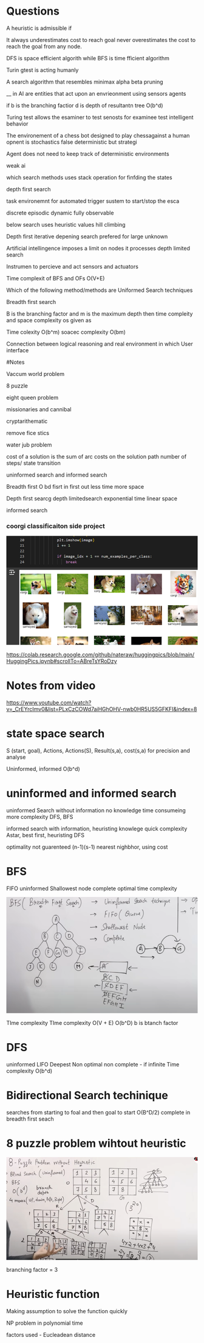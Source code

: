 # Questions

A heuristic is admissible if

It always underestimates cost to reach goal
never overestimates the cost to reach the goal from any node.

DFS is space efficient algorith while BFS is time fficient algorithm

Turin gtest is acting humanly

A search algorithm that resembles minimax
alpha beta pruning

__ in AI are entities that act upon an envrieonment using sensors
agents

if b is the branching factior d is depth of resultantn tree O(b^d)

Turing test allows the esaminer to test senosts for examinee
test intelligent behavior

The environement of a chess bot designed to play chessagainst a human opnent is stochastics
 false
deterministic but strategi 

Agent does not need to keep track of deterministic environments

weak ai

which search methods uses stack operation for finfding the states

 depth first search

task environemnt for automated trigger sustem to start/stop the esca

 discrete episodic dynamic fully observable

below search uses heuristic values
 hill climbing

Depth first iterative depening search prefered for large unknown

Artificial intellingence imposes a limit on nodes it processes
 depth limited search

Instrumen to percieve and act
 sensors and actuators

Time complexit of BFS and OFs
 O(V+E)

Which of the following method/methods are Uniformed Search techniques

 Breadth first search

B is the branching factor and m is the maximum depth then time compleity and space complexity os given as

Time colexity O(b^m) soacec complexity O(bm)

Connection between logical reasoning and real environment in which 
 User interface

#Notes

Vaccum world problem

8 puzzle

eight queen problem

missionaries and cannibal

cryptarithematic

remove fice stics

water jub problem

cost of a solution is the sum of arc costs on the solution path number of steps/ state transition

uninformed search and informed search

Breadth first O bd
fisrt in first out
less time more space

Depth first searcg
depth limitedsearch
exponential time linear space

informed search


### coorgi classificaiton side project

![](2024-09-16-18-21-37.png)

https://colab.research.google.com/github/nateraw/huggingpics/blob/main/HuggingPics.ipynb#scrollTo=ABreTsYRoDzy

# Notes from video

https://www.youtube.com/watch?v=_CrEYrcImv0&list=PLxCzCOWd7aiHGhOHV-nwb0HR5US5GFKFI&index=8

# state space search

S (start, goal), Actions, Actions(S), Result(s,a), cost(s,a)
for precision and analyse

Uninformed, informed
O(b^d)

# uninformed and informed search

uninformed
Search without information
no knowledge
time consumeing 
more complexity
DFS, BFS

informed search
with information, heuristing
knowlege
quick complexity
Astar, best first, heuristing DFS

optimality not guarenteed
(n-1)(s-1) nearest nighbhor, using cost

# BFS

FIFO
uninformed
Shallowest node
complete
optimal
time complexity

![](2024-10-04-04-56-46.png)

TIme complexity
TIme complexity O(V + E)
O(b^D) b is btanch factor

# DFS

uninformed
LIFO
Deepest
Non optimal
non complete - if infinite
Time complexity
O(b^d)

# Bidirectional Search techinique

searches from starting to foal and then goal to start
O(B^D/2)
complete in breadth first seach

# 8 puzzle problem wihtout heuristic

![](2024-10-04-05-11-15.png)

branching factor = 3

# Heuristic function

Making assumption to solve the function quickly

NP problem in polynomial time

factors used - 
Eucleadean distance
